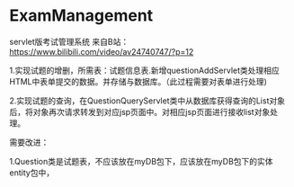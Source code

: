 # ExamManagement
servlet版考试管理系统
来自B站：https://www.bilibili.com/video/av24740747/?p=12

1.实现试题的增删，所需表：试题信息表.新增questionAddServlet类处理相应HTML中表单提交的数据。并存储与数据库。（此过程需要对表单进行处理)

2.实现试题的查询，在QuestionQueryServlet类中从数据库获得查询的List对象后，将对象再次请求转发到对应jsp页面中。对相应jsp页面进行接收list对象处理。

需要改进：

1.Question类是试题表，不应该放在myDB包下，应该放在myDB包下的实体entity包中，
